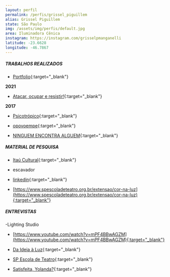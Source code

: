 ```yaml
---
layout: perfil
permalink: /perfis/grissel_piguillem
alias: Grissel Piguillem
state: São Paulo
img: /assets/img/perfis/default.jpg
area: Iluminadora Cênica
instagram: https://instagram.com/grisselpmanganelli
latitude: -23.6628
longitude: -46.7867
---
```


##### **TRABALHOS REALIZADOS**

- [Portfolio](https://sites.google.com/view/grisselpmanganelli/home){:target="_blank"}

**2021**

- [Atacar, ocupar e resistir!](https://www.youtube.com/watch?v=9w83PgDLFDI){:target="_blank"}

**2017**

- [Psicotrópico](https://www.youtube.com/watch?v=t3oaJLMpMTI){:target="_blank"}

- [opovoempe](https://www.youtube.com/watch?v=4rYck7c8CKE){:target="_blank"}

- [NINGUEM ENCONTRA ALGUEM](https://www.youtube.com/watch?v=8hA7RX40kYI){:target="_blank"}

##### **MATERIAL DE PESQUISA**

- [Itaú Cultural](https://enciclopedia.itaucultural.org.br/pessoa553783/grissel-piguillem){:target="_blank"}

- escavador

- [linkedin](https://br.linkedin.com/in/grissel-piguillem-manganelli-49359747){:target="_blank"}

- [https://www.spescoladeteatro.org.br/extensao/cor-na-luz](https://www.spescoladeteatro.org.br/extensao/cor-na-luz){:target="_blank"}

##### **ENTREVISTAS**

-Lighting Studio 

- [https://www.youtube.com/watch?v=mPF4BBwAGZM](https://www.youtube.com/watch?v=mPF4BBwAGZM){:target="_blank"}

- [Da Ideia à Luz](https://www.youtube.com/watch?v=-M9_YhijK9c){:target="_blank"}

- [SP Escola de Teatro](https://www.youtube.com/watch?v=kk4z05HGGZQ){:target="_blank"}

- [Satisfeita, Yolanda?](https://www.satisfeitayolanda.com.br/blog/tag/grissel-piguillem/){:target="_blank"}
